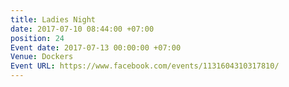 ```yaml
---
title: Ladies Night
date: 2017-07-10 08:44:00 +07:00
position: 24
Event date: 2017-07-13 00:00:00 +07:00
Venue: Dockers
Event URL: https://www.facebook.com/events/1131604310317810/
---
```


